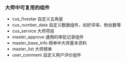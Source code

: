 ### 大师中可复用的组件

- cus_fivestar 自定义五角星
- cus_number_data 自定义数据组件，如好评率、粉丝数等
- cus_service 大师项目
- master_approve 通用的审批记录组件
- master_base_info 榜单中大师基本资料
- master_list 大师榜单
- user_comment 自定义用户评价组件